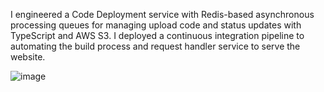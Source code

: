  I engineered a Code Deployment service with Redis-based asynchronous processing queues for managing upload code and status updates with TypeScript and AWS S3. I deployed a continuous integration pipeline to automating the build process and request handler service to serve the website.

![image](https://github.com/user-attachments/assets/9fdf454d-adb6-467e-9bf3-181de48f3fc2)
